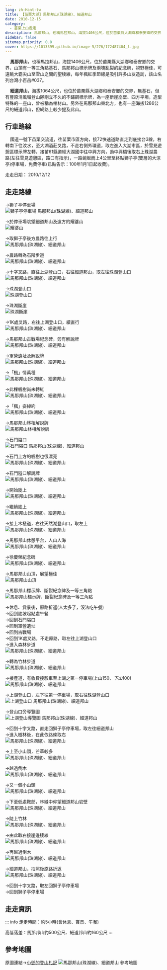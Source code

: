 ```yaml
---
lang: zh-Hant-tw
title: 【苗栗大湖】馬那邦山(珠湖線)、細道邦山
date: 2010-12-15
category: 
  - 苗栗上山走走
description: 馬那邦山，也稱馬拉邦山，海拔1406公尺，位於苗栗縣大湖鄉和泰安鄉的交界，視野極佳，可遠眺大霸尖山至雪山之間的聖稜線，每年楓紅季節總是吸引許多山友造訪，該山名列台灣小百岳#037。細道邦山，海拔1064公尺，也位於苗栗縣大湖鄉和泰安鄉的交界，無基石，為一座斷崖崩壁、四方平坦，造型特殊的一座山，曾被稱為棺材山。
sidebar: false
sitemap.priority: 0.8
cover: https://1013399.github.io/image-5/276/172487404_l.jpg
---
```


    **馬那邦山**，也稱馬拉邦山，海拔1406公尺，位於苗栗縣大湖鄉和泰安鄉的交界，山頂有一等三角點基石、馬那邦山標示牌及兩塊亂裂的紀念碑，視野極佳，可遠眺大霸尖山至雪山之間的聖稜線，每年楓紅季節總是吸引許多山友造訪，該山名列台灣小百岳#037。  

    **細道邦山**，海拔1064公尺，也位於苗栗縣大湖鄉和泰安鄉的交界，無基石，但有豐原清風嶺登山隊剛立不久的不鏽鋼標示牌，為一座斷崖崩壁、四方平坦，造型特殊的一座山，曾被稱為棺材山。另外在馬那邦山東北方，也有一座海拔1286公尺的細道邦山，但網路上較少提及此山。

<!-- more -->

## 行車路線
    國道一號下苗栗交流道，往苗栗市區方向，接72快速道路直走到底接台3線，右轉南下往汶水，至大湖酒莊叉路，不走右側外環道，取左進入大湖市區，於雪見遊憩區標示牌左轉，接苗61縣道經大湖國中往中興方向，過中興橋後取右上珠湖農路(左往雪見遊憩區，路口有指示)，一路蜿蜒而上4公里至終點獅子亭(雙層的大涼亭)停車場，免費停車(已貼告示：100年1月1日起收費)。

走走日期： 2010/12/12

## 走走路線
→獅子亭停車場  
![獅子亭停車場 馬那邦山(珠湖線)、細道邦山](https://1013399.github.io/image-5/276/172487390_l.jpg)

→於停車場眺望細道邦山及遠方的耀婆山  
![耀婆山](https://1013399.github.io/image-5/276/172487392_l.jpg)

→取獅子亭後方農路往上行  
![馬那邦山(珠湖線)、細道邦山](https://1013399.github.io/image-5/276/172487394_l.jpg)

→農路轉為石階步道  
![馬那邦山(珠湖線)、細道邦山](https://1013399.github.io/image-5/276/172487396_l.jpg)

→十字叉路，直往上湖登山口，右往細道邦山，取左往珠湖登山口  
![馬那邦山(珠湖線)、細道邦山](https://1013399.github.io/image-5/276/172487399_l.jpg)

→珠湖登山口  
![珠湖登山口](https://1013399.github.io/image-5/276/172487401_l.jpg)

→珠湖斷崖  
![珠湖斷崖](https://1013399.github.io/image-5/276/172487404_l.jpg)

→1K處叉路，右往上湖登山口，續直行  
![馬那邦山(珠湖線)、細道邦山](https://1013399.github.io/image-5/276/172487410_l.jpg)

→馬那邦山古戰場紀念碑，旁有解說牌  
![馬那邦山(珠湖線)、細道邦山](https://1013399.github.io/image-5/276/172487411_l.jpg)

→軍營遺址及解說牌  
![馬那邦山(珠湖線)、細道邦山](https://1013399.github.io/image-5/276/172487414_l.jpg)

→「楓」情萬種  
![馬那邦山(珠湖線)、細道邦山](https://1013399.github.io/image-5/276/172487407_l.jpg)

→此棵楓樹尚未轉紅  
![馬那邦山(珠湖線)、細道邦山](https://1013399.github.io/image-5/276/172487419_l.jpg)

→「楓」姿綽約  
![馬那邦山(珠湖線)、細道邦山](https://1013399.github.io/image-5/276/172487433_l.jpg)

→馬那邦山林相解說牌  
![馬那邦山林相解說牌](https://1013399.github.io/image-5/276/172487425_l.jpg)

→石門隘口  
![石門隘口 馬那邦山(珠湖線)、細道邦山](https://1013399.github.io/image-5/276/172487436_l.jpg)

→石門上方的楓樹也很漂亮  
![馬那邦山(珠湖線)、細道邦山](https://1013399.github.io/image-5/276/172487435_l.jpg)

→石門隘口解說牌  
![馬那邦山(珠湖線)、細道邦山](https://1013399.github.io/image-5/276/172487438_l.jpg)

→開始陡上  
![馬那邦山(珠湖線)、細道邦山](https://1013399.github.io/image-5/276/172487456_l.jpg)

→繼續陡上  
![馬那邦山(珠湖線)、細道邦山](https://1013399.github.io/image-5/276/172487441_l.jpg)

→接上木棧道，右往天然湖登山口，取左上  
![馬那邦山(珠湖線)、細道邦山](https://1013399.github.io/image-5/276/172487443_l.jpg)

→馬那邦山休憩平台，人山人海  
![馬那邦山(珠湖線)、細道邦山](https://1013399.github.io/image-5/276/172487445_l.jpg)

→徐慶榮紀念碑  
![馬那邦山(珠湖線)、細道邦山](https://1013399.github.io/image-5/276/172487455_l.jpg)

→馬那邦山山頂，展望極佳  
![馬那邦山山頂](https://1013399.github.io/image-5/276/172487448_l.jpg)

→馬那邦山標示牌、斷裂紀念碑及一等三角點  
![馬那邦山標示牌、斷裂紀念碑及一等三角點](https://1013399.github.io/image-5/276/172487453_l.jpg)

→休息、賞景後，原路折返(人太多了，沒法吃午餐)  
→回到陡坡起點處午餐  
→回到石門隘口  
→回到軍營遺址  
→回到古戰場  
→回到1K處叉路，不走原路，取左往上湖登山口  
→進入森林步道  
![馬那邦山(珠湖線)、細道邦山](https://1013399.github.io/image-5/276/172487459_l.jpg)

→轉為竹林步道  
![馬那邦山(珠湖線)、細道邦山](https://1013399.github.io/image-5/276/172487464_l.jpg)

→接產道，有收費接駁車至上湖之第一停車場(上山$150、下山$100)  
![馬那邦山(珠湖線)、細道邦山](https://1013399.github.io/image-5/276/172487468_l.jpg)

→上湖登山口，左下往第一停車場，取右往珠湖登山口  
![上湖登山口 馬那邦山(珠湖線)、細道邦山](https://1013399.github.io/image-5/276/172487471_l.jpg)

→登山口旁導覽圖  
![上湖登山導覽圖 馬那邦山(珠湖線)、細道邦山](https://1013399.github.io/image-5/276/172487473_l.jpg)

→回到十字叉路，直走回獅子亭停車場，取左往細道邦山  
→進入樹林後，在此依路條取右  
![馬那邦山(珠湖線)、細道邦山](https://1013399.github.io/image-5/276/172487477_l.jpg)

→上至小山頭，芒草較多  
![馬那邦山(珠湖線)、細道邦山](https://1013399.github.io/image-5/276/172487479_l.jpg)

→越過倒木  
![馬那邦山(珠湖線)、細道邦山](https://1013399.github.io/image-5/276/172487481_l.jpg)

→又一個小山頭  
![馬那邦山(珠湖線)、細道邦山](https://1013399.github.io/image-5/276/172487491_l.jpg)

→下至低處鞍部，林縫中仰望細道邦山岩壁  
![馬那邦山(珠湖線)、細道邦山](https://1013399.github.io/image-5/276/172487493_l.jpg)

→陡上竹林  
![馬那邦山(珠湖線)、細道邦山](https://1013399.github.io/image-5/276/172487494_l.jpg)

→由此取右接崖邊稜線  
![馬那邦山(珠湖線)、細道邦山](https://1013399.github.io/image-5/276/172487500_l.jpg)

→再越過倒木  
![馬那邦山(珠湖線)、細道邦山](https://1013399.github.io/image-5/276/172487504_l.jpg)

→細道邦山，拍照後原路折返  
![馬那邦山(珠湖線)、細道邦山](https://1013399.github.io/image-5/276/172487388_l.jpg)

→回到十字叉路，取左回獅子亭停車場  
→回到獅子亭停車場

## 走走資訊
::: info
走走時間：約5小時(含休息、賞景、午餐)

高低落差：馬那邦山約500公尺、細道邦山約160公尺
:::

## 參考地圖
原圖連結→[小鄧的登山札記](http://tw.myblog.yahoo.com/designteng-go/article?mid=6201&next=6159&l=f&fid=7)
![馬那邦山(珠湖線)、細道邦山 參考地圖](https://1013399.github.io/image-5/276/172487722_l.jpg)